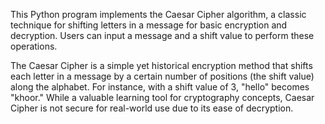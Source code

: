 This Python program implements the Caesar Cipher algorithm, a classic technique for shifting letters in a message for basic encryption and decryption. Users can input a message and a shift value to perform these operations.



The Caesar Cipher is a simple yet historical encryption method that shifts each letter in a message by a certain number of positions (the shift value) along the alphabet. For instance, with a shift value of 3, "hello" becomes "khoor." While a valuable learning tool for cryptography concepts, Caesar Cipher is not secure for real-world use due to its ease of decryption.

